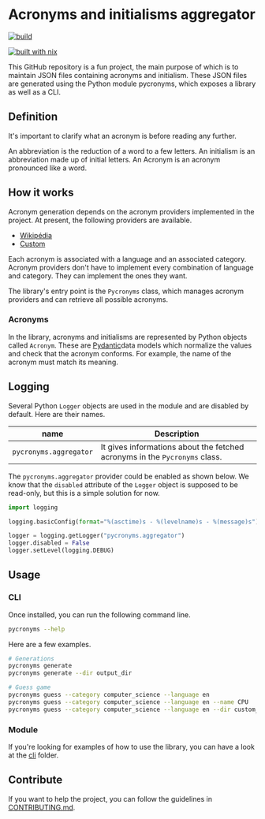 # Acronyms and initialisms aggregator 

[![build](https://github.com/theobori/pycronyms/actions/workflows/build.yml/badge.svg)](https://github.com/theobori/pycronyms/actions/workflows/build.yml)

[![built with nix](https://builtwithnix.org/badge.svg)](https://builtwithnix.org)

This GitHub repository is a fun project, the main purpose of which is to maintain JSON files containing acronyms and initialism. These JSON files are generated using the Python module pycronyms, which exposes a library as well as a CLI.

## Definition

It's important to clarify what an acronym is before reading any further.

An abbreviation is the reduction of a word to a few letters.
An initialism is an abbreviation made up of initial letters.
An Acronym is an acronym pronounced like a word.

## How it works

Acronym generation depends on the acronym providers implemented in the project. At present, the following providers are available.
- [Wikipédia](pycronyms/providers/wikipedia.py)
- [Custom](pycronyms/providers/custom.py)

Each acronym is associated with a language and an associated category. Acronym providers don't have to implement every combination of language and category. They can implement the ones they want.

The library's entry point is the `Pycronyms` class, which manages acronym providers and can retrieve all possible acronyms.

### Acronyms

In the library, acronyms and initialisms are represented by Python objects called `Acronym`. These are [Pydantic](https://docs.pydantic.dev/latest/)data models which normalize the values and check that the acronym conforms. For example, the name of the acronym must match its meaning.

## Logging

Several Python `Logger` objects are used in the module and are disabled by default. Here are their names.

| name | Description |
| - | - |
| `pycronyms.aggregator` | It gives informations about the fetched acronyms in the `Pycronyms` class.  |

The `pycronyms.aggregator` provider could be enabled as shown below. We know that the `disabled` attribute of the `Logger` object is supposed to be read-only, but this is a simple solution for now.

```python
import logging

logging.basicConfig(format="%(asctime)s - %(levelname)s - %(message)s")

logger = logging.getLogger("pycronyms.aggregator")
logger.disabled = False
logger.setLevel(logging.DEBUG)
```

## Usage

### CLI

Once installed, you can run the following command line.

```bash
pycronyms --help
```

Here are a few examples.

```bash
# Generations
pycronyms generate
pycronyms generate --dir output_dir

# Guess game
pycronyms guess --category computer_science --language en
pycronyms guess --category computer_science --language en --name CPU
pycronyms guess --category computer_science --language en --dir custom_generation_dir
```

### Module

If you're looking for examples of how to use the library, you can have a look at the [cli](pycronyms/cli) folder.

## Contribute

If you want to help the project, you can follow the guidelines in [CONTRIBUTING.md](./CONTRIBUTING.md).

